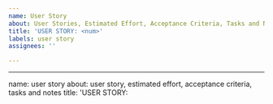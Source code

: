 ```yaml
---
name: User Story
about: User Stories, Estimated Effort, Acceptance Criteria, Tasks and Notes
title: 'USER STORY: <num>'
labels: user story
assignees: ''

---
```


---
name: user story
about: user story, estimated effort, acceptance criteria, tasks and notes
title: 'USER STORY: <title>'
labels: ''
assignees: ''

---

As a **role** I can **capability** so that **received_benefit**

# Estimated effort

# Acceptance Criteria

 - Acceptance Criteria 1
 - Acceptance Criteria 2


# Tasks

- [ ] Task 1
- [ ] Task 2
- [ ] Task 3

# Notes / Resources
